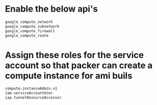 # Enable the below api's
```bash
google_compute_network
google_compute_subnetwork
google_compute_firewall
google_compute_route
```

# Assign these roles for the service account so that packer can create a compute instance for ami buils
```bash
compute.instanceAdmin.v1
iam.serviceAccountUser
iap.tunnelResourceAccessor
```
